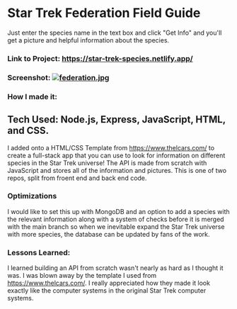 # Star Trek Federation Field Guide 

Just enter the species name in the text box and click "Get Info" and you'll get a picture and helpful information about the species.

### Link to Project: https://star-trek-species.netlify.app/

### Screenshot: [![federation.jpg](https://i.postimg.cc/WzfpyFZp/federation.jpg)](https://postimg.cc/y3czgNn2)

### How I made it:

## Tech Used: Node.js, Express, JavaScript, HTML, and CSS.

I added onto a HTML/CSS Template from https://www.thelcars.com/ to create a full-stack app that you can use to look for information on different species in the Star Trek universe! The API is made from scratch with JavaScript and stores all of the information and pictures. This is one of two repos, split from froent end and back end code.

### Optimizations

I would like to set this up with MongoDB and an option to add a species with the relevant information along with a system of checks before it is merged with the main branch so when we inevitable expand the Star Trek universe with more species, the database can be updated by fans of the work.

### Lessons Learned: 

I learned building an API from scratch wasn't nearly as hard as I thought it was. I was blown away by the template I used from https://www.thelcars.com/. I really appreciated how they made it look exactly like the computer systems in the original Star Trek computer systems. 
